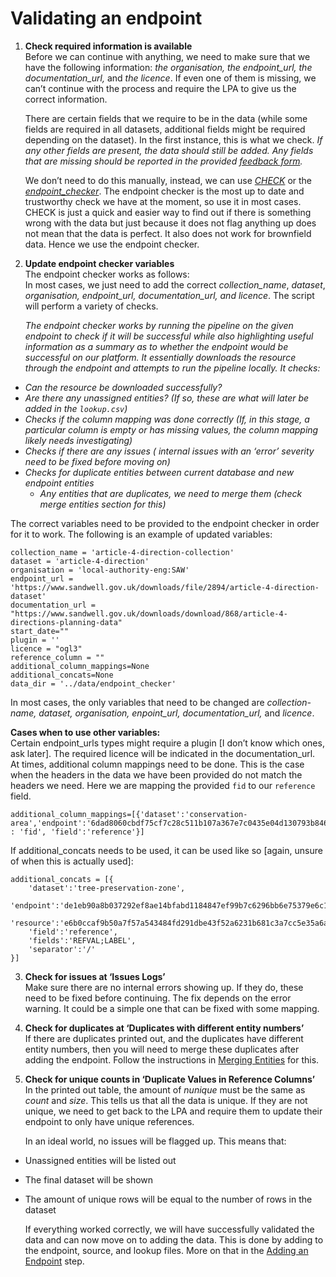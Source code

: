 # Validating an endpoint

1. **Check required information is available**  
   Before we can continue with anything, we need to make sure that we have the following information: *the organisation, the endpoint\_url, the documentation\_url,* and *the licence*. If even one of them is missing, we can’t continue with the process and require the LPA to give us the correct information.

   There are certain fields that we require to be in the data (while some fields are required in all datasets, additional fields might be required depending on the dataset). In the first instance, this is what we check. *If any other fields are present, the data should still be added. Any fields that are missing should be reported in the provided [feedback form](https://drive.google.com/drive/folders/1YEKupdAVcdCt6YVG6NC3iUftAsQhk9Zq).*

   

   We don’t need to do this manually, instead, we can use [*CHECK*](https://check.staging.digital-land.info/) or the [*endpoint\_checker*](https://github.com/digital-land/jupyter-analysis/blob/main/endpoint_checker/endpoint_checker.ipynb). The endpoint checker is the most up to date and trustworthy check we have at the moment, so use it in most cases. CHECK is just a quick and easier way to find out if there is something wrong with the data but just because it does not flag anything up does not mean that the data is perfect. It also does not work for brownfield data. Hence we use the endpoint checker.

2. **Update endpoint checker variables**  
   The endpoint checker works as follows:  
   In most cases, we just need to add the correct *collection\_name*, *dataset*, *organisation, endpoint\_url, documentation\_url, and licence*. The script will perform a variety of checks.  
     
   *The endpoint checker works by running the pipeline on the given endpoint to check if it will be successful while also highlighting useful information as a summary as to whether the endpoint would be successful on our platform. It essentially downloads the resource through the endpoint and attempts to run the pipeline locally. It checks:*  
- *Can the resource be downloaded successfully?*  
- *Are there any unassigned entities? (If so, these are what will later be added in the `lookup.csv`)*  
- *Checks if the column mapping was done correctly (If, in this stage, a particular column is empty or has missing values, the column mapping likely needs investigating)*  
- *Checks if there are any issues ( internal issues with an ‘error’ severity need to be fixed before moving on)*  
- *Checks for duplicate entities between current database and new endpoint entities*  
  - *Any entities that are duplicates, we need to merge them (check merge entities section for this)*

	  
The correct variables need to be provided to the endpoint checker in order for it to work. The following is an example of updated variables:

```
collection_name = 'article-4-direction-collection'
dataset = 'article-4-direction'
organisation = 'local-authority-eng:SAW'
endpoint_url = 'https://www.sandwell.gov.uk/downloads/file/2894/article-4-direction-dataset'
documentation_url = "https://www.sandwell.gov.uk/downloads/download/868/article-4-directions-planning-data"
start_date=""
plugin = ''
licence = "ogl3"
reference_column = ""
additional_column_mappings=None
additional_concats=None
data_dir = '../data/endpoint_checker'
```

In most cases, the only variables that need to be changed are *collection-name, dataset, organisation, enpoint\_url, documentation\_url,* and *licence*.

 **Cases when to use other variables:**  
   	Certain endpoint\_urls types might require a plugin \[I don’t know which ones, ask later\]. The required licence will be indicated in the documentation\_url. At times, additional column mappings need to be done. This is the case when the headers in the data we have been provided do not match the headers we need. Here we are mapping the provided `fid` to our `reference` field.

```
additional_column_mappings=[{'dataset':'conservation-area','endpoint':'6dad8060cbdf75cf7c28c511b107a367e7c0435e04d130793b8464454bfd384c','column' : 'fid', 'field':'reference'}]
```

   

   If additional\_concats needs to be used, it can be used like so \[again, unsure of when this is actually used\]:

   

```
additional_concats = [{
    'dataset':'tree-preservation-zone',
    'endpoint':'de1eb90a8b037292ef8ae14bfabd1184847ef99b7c6296bb6e75379e6c1f9572',
    'resource':'e6b0ccaf9b50a7f57a543484fd291dbe43f52a6231b681c3a7cc5e35a6aba254',
    'field':'reference',
    'fields':'REFVAL;LABEL',
    'separator':'/'
}]
```

3. **Check for issues at ‘Issues Logs’**  
   Make sure there are no internal errors showing up. If they do, these need to be fixed before continuing. The fix depends on the error warning. It could be a simple one that can be fixed with some mapping.  
     
4. **Check for duplicates at ‘Duplicates with different entity numbers’**  
   If there are duplicates printed out, and the duplicates have different entity numbers, then you will need to merge these duplicates after adding the endpoint. Follow the instructions in [Merging Entities](Merge-entities) for this.

5. **Check for unique counts in ‘Duplicate Values in Reference Columns’**  
   In the printed out table, the amount of *nunique* must be the same as *count* and *size*. This tells us that all the data is unique. If they are not unique, we need to get back to the LPA and require them to update their endpoint to only have unique references.  
     
   In an ideal world, no issues will be flagged up. This means that:  
     
* Unassigned entities will be listed out  
* The final dataset will be shown  
* The amount of unique rows will be equal to the number of rows in the dataset  
    
  If everything worked correctly, we will have successfully validated the data and can now move on to adding the data. This is done by adding to the endpoint, source, and lookup files. More on that in the [Adding an Endpoint](Add-an-endpoint) step.